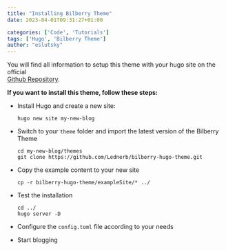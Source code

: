 ```yaml
---
title: "Installing Bilberry Theme"
date: 2023-04-01T09:31:27+01:00

categories: ['Code', 'Tutorials']
tags: ['Hugo', 'Bilberry Theme']
author: "eslutsky"
---
```

You will find all information to setup this theme with your hugo site
on the official <br> [Github Repository](https://github.com/Lednerb/bilberry-hugo-theme).

<!--more-->

__If you want to install this theme, follow these steps:__

- Install Hugo and create a new site:

    ```plaintext
    hugo new site my-new-blog
    ```

- Switch to your `theme` folder and import the latest version of the Bilberry Theme

    ```plaintext
    cd my-new-blog/themes
    git clone https://github.com/Lednerb/bilberry-hugo-theme.git
    ```

- Copy the example content to your new site
    ```plaintext
    cp -r bilberry-hugo-theme/exampleSite/* ../
    ```

- Test the installation

    ```plaintext
    cd ../
    hugo server -D
    ```

- Configure the `config.toml` file according to your needs
- Start blogging
